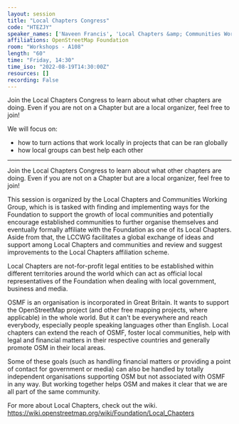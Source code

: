 ```yaml
---
layout: session
title: "Local Chapters Congress"
code: "HTEZJY"
speaker_names: ['Naveen Francis', 'Local Chapters &amp; Communities Working Group', 'Maggie Cawley', 'Charles Chilufya']
affiliations: OpenStreetMap Foundation
room: "Workshops - A108"
length: "60"
time: "Friday, 14:30"
time_iso: "2022-08-19T14:30:00Z"
resources: []
recording: False
---
```


Join the Local Chapters Congress to learn about what other chapters are doing. Even if you are not on a Chapter but are a local organizer, feel free to join!

We will focus on:
- how to turn actions that work locally in projects that can be ran globally
- how local groups can best help each other

<hr>

Join the Local Chapters Congress to learn about what other chapters are doing. Even if you are not on a Chapter but are a local organizer, feel free to join!

This session is organized by the Local Chapters and Communities Working Group, which is is tasked with finding and implementing ways for the Foundation to support the growth of local communities and potentially encourage established communities to further organise themselves and eventually formally affiliate with the Foundation as one of its Local Chapters. Aside from that, the LCCWG facilitates a global exchange of ideas and support among Local Chapters and communities and review and suggest improvements to the Local Chapters affiliation scheme. 

Local Chapters are not-for-profit legal entities to be established within different territories around the world which can act as official local representatives of the Foundation when dealing with local government, business and media.

OSMF is an organisation is incorporated in Great Britain. It wants to support the OpenStreetMap project (and other free mapping projects, where applicable) in the whole world. But it can't be everywhere and reach everybody, especially people speaking languages other than English. Local chapters can extend the reach of OSMF, foster local communities, help with legal and financial matters in their respective countries and generally promote OSM in their local areas.

Some of these goals (such as handling financial matters or providing a point of contact for government or media) can also be handled by totally independent organisations supporting OSM but not associated with OSMF in any way. But working together helps OSM and makes it clear that we are all part of the same community.

For more about Local Chapters, check out the wiki. https://wiki.openstreetmap.org/wiki/Foundation/Local_Chapters

